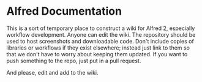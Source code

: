 Alfred Documentation
====================

This is a sort of temporary place to construct a wiki for Alfred 2, especially workflow development. Anyone can edit the wiki. The repository should be used to host screenshots and downloadable code. Don't include copies of libraries or workflows if they exist elsewhere; instead just link to them so that we don't have to worry about keeping them updated. If you want to push something to the repo, just put in a pull request.

And please, edit and add to the wiki.
